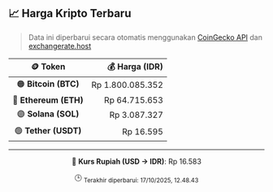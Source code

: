

<!-- HARGA_KRIPTO -->
## 📈 Harga Kripto Terbaru

> Data ini diperbarui secara otomatis menggunakan [CoinGecko API](https://www.coingecko.com/) dan [exchangerate.host](https://exchangerate.host/)

<div align="center">

| 🪙 Token | 💰 Harga (IDR) |
|:------:|---------------:|
| 🟠 **Bitcoin (BTC)**   | Rp 1.800.085.352 |
| 🔵 **Ethereum (ETH)**  | Rp 64.715.653 |
| 🟣 **Solana (SOL)**    | Rp 3.087.327 |
| 🟢 **Tether (USDT)**   | Rp 16.595 |

---

💱 **Kurs Rupiah (USD → IDR)**: Rp 16.583

🕒 <sub>Terakhir diperbarui: 17/10/2025, 12.48.43</sub>

</div>
<!-- /HARGA_KRIPTO -->